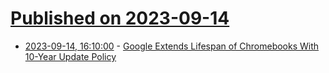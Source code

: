 # [Published on 2023-09-14](index.md)

* [2023-09-14, 16:10:00](https://tech.slashdot.org/story/23/09/14/1610212/google-extends-lifespan-of-chromebooks-with-10-year-update-policy?utm_source=rss1.0mainlinkanon&utm_medium=feed) - [Google Extends Lifespan of Chromebooks With 10-Year Update Policy](https://tech.slashdot.org/story/23/09/14/1610212/google-extends-lifespan-of-chromebooks-with-10-year-update-policy?utm_source=rss1.0mainlinkanon&utm_medium=feed)
